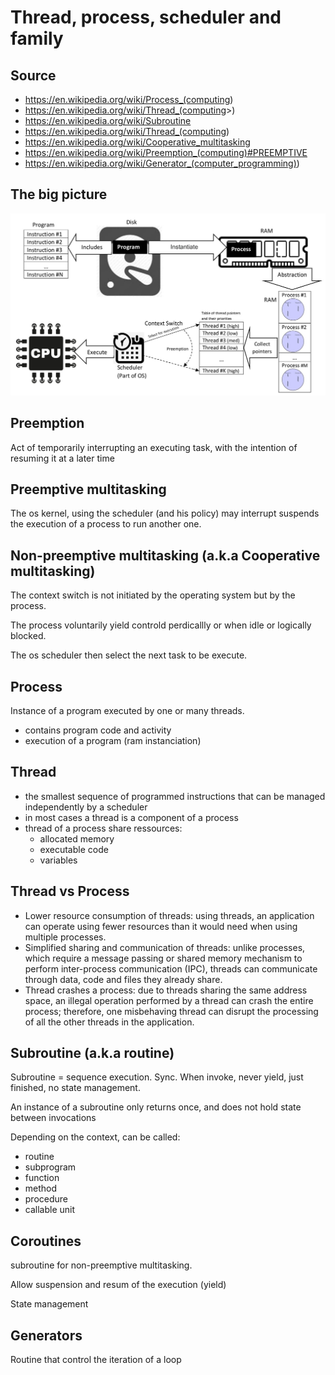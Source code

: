 # Thread, process, scheduler and family

## Source

- <https://en.wikipedia.org/wiki/Process_(computing>)
- <https://en.wikipedia.org/wiki/Thread_(computing>>)
- <https://en.wikipedia.org/wiki/Subroutine>
- <https://en.wikipedia.org/wiki/Thread_(computing>)
- <https://en.wikipedia.org/wiki/Cooperative_multitasking>
- <https://en.wikipedia.org/wiki/Preemption_(computing)#PREEMPTIVE>
- <https://en.wikipedia.org/wiki/Generator_(computer_programming)>)

## The big picture

![alt text](process-thread.jpg "process-thread")

## Preemption

Act of temporarily interrupting an executing task, with the intention of resuming it at a later time

## Preemptive multitasking

The os kernel, using the scheduler (and his policy) may interrupt suspends the execution of a process to run another one.

## Non-preemptive multitasking (a.k.a Cooperative multitasking)

The context switch is not initiated by the operating system but by the process.

The process voluntarily yield controld perdicallly or when idle or logically blocked.

The os scheduler then select the next task to be execute.

## Process

Instance of a program executed by one or many threads.

- contains program code and activity
- execution of a program (ram instanciation)

## Thread

- the smallest sequence of programmed instructions that can be managed independently by a scheduler
- in most cases a thread is a component of a process
- thread of a process share ressources:
  - allocated memory
  - executable code
  - variables

## Thread vs Process

- Lower resource consumption of threads: using threads, an application can operate using fewer resources than it would need when using multiple processes.
- Simplified sharing and communication of threads: unlike processes, which require a message passing or shared memory mechanism to perform inter-process communication (IPC), threads can communicate through data, code and files they already share.
- Thread crashes a process: due to threads sharing the same address space, an illegal operation performed by a thread can crash the entire process; therefore, one misbehaving thread can disrupt the processing of all the other threads in the application.

## Subroutine (a.k.a routine)

Subroutine = sequence execution. Sync. When invoke, never yield, just finished, no state management.

An instance of a subroutine only returns once, and does not hold state between invocations

Depending on the context, can be called:

- routine
- subprogram
- function
- method
- procedure
- callable unit

## Coroutines

subroutine for non-preemptive multitasking.

Allow suspension and resum of the execution (yield)

State management

## Generators

Routine that control the iteration of a loop
